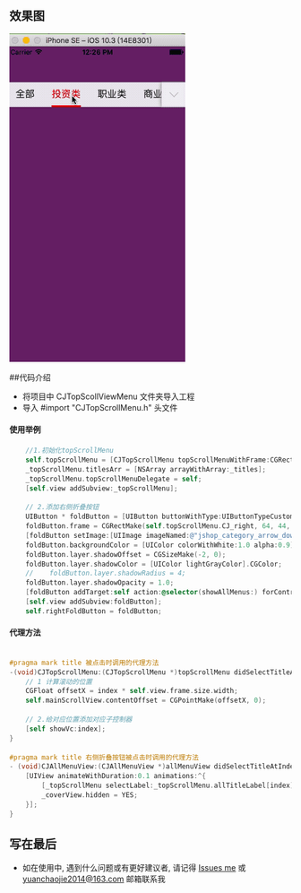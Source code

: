 ## 效果图
![](https://github.com/DeadRabbit2016/CJTopScrollViewMenu/blob/master/GIF/CJTopScrollMenu.gif)

##代码介绍
* 将项目中 CJTopScollViewMenu 文件夹导入工程
* 导入 #import "CJTopScrollMenu.h" 头文件

#### 使用举例
```Objective-C 
    //1.初始化topScrollMenu
    self.topScrollMenu = [CJTopScrollMenu topScrollMenuWithFrame:CGRectMake(0, 64, self.view.frame.size.width - AddButtonWidth, 44)];
    _topScrollMenu.titlesArr = [NSArray arrayWithArray:_titles];
    _topScrollMenu.topScrollMenuDelegate = self;
    [self.view addSubview:_topScrollMenu];
    
    // 2.添加右侧折叠按钮
    UIButton * foldButton = [UIButton buttonWithType:UIButtonTypeCustom];
    foldButton.frame = CGRectMake(self.topScrollMenu.CJ_right, 64, 44, 44);
    [foldButton setImage:[UIImage imageNamed:@"jshop_category_arrow_down"] forState:UIControlStateNormal];
    foldButton.backgroundColor = [UIColor colorWithWhite:1.0 alpha:0.9];
    foldButton.layer.shadowOffset = CGSizeMake(-2, 0);
    foldButton.layer.shadowColor = [UIColor lightGrayColor].CGColor;
    //    foldButton.layer.shadowRadius = 4;
    foldButton.layer.shadowOpacity = 1.0;
    [foldButton addTarget:self action:@selector(showAllMenus:) forControlEvents:UIControlEventTouchUpInside];
    [self.view addSubview:foldButton];
    self.rightFoldButton = foldButton;

```

#### 代理方法
```Objective-C

#pragma mark title 被点击时调用的代理方法
-(void)CJTopScrollMenu:(CJTopScrollMenu *)topScrollMenu didSelectTitleAtIndex:(NSInteger)index{
    // 1 计算滚动的位置
    CGFloat offsetX = index * self.view.frame.size.width;
    self.mainScrollView.contentOffset = CGPointMake(offsetX, 0);
    
    // 2.给对应位置添加对应子控制器
    [self showVc:index];
}

#pragma mark title 右侧折叠按钮被点击时调用的代理方法
- (void)CJAllMenuView:(CJAllMenuView *)allMenuView didSelectTitleAtIndex:(NSInteger)index{
    [UIView animateWithDuration:0.1 animations:^{
        [_topScrollMenu selectLabel:_topScrollMenu.allTitleLabel[index]];
        _coverView.hidden = YES;
    }];
}
```
## 写在最后
* 如在使用中, 遇到什么问题或有更好建议者, 请记得 [Issues me](https://github.com/kingsic/SGAdvertScrollView/issues) 或 yuanchaojie2014@163.com 邮箱联系我
